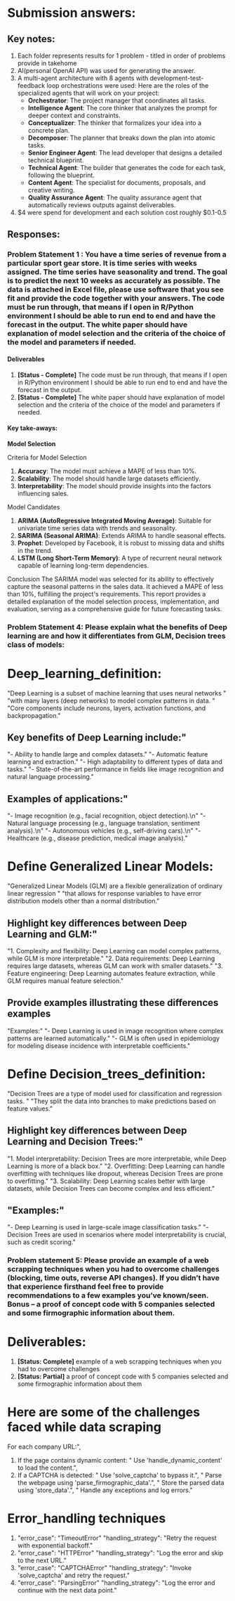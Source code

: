 # Submission answers:

## Key notes:
1. Each folder represents results for 1 problem - titled in order of problems provide in takehome
2. AI(personal OpenAI API) was used for generating the answer.
3. A multi-agent architecture with 8 agents with development-test-feedback loop orchestrations were used:
  Here are the roles of the specialized agents that will work on your project:
    * **Orchestrator**: The project manager that coordinates all tasks.
    * **Intelligence Agent**: The core thinker that analyzes the prompt for deeper context and constraints.
    * **Conceptualizer**: The thinker that formalizes your idea into a concrete plan.
    * **Decomposer**: The planner that breaks down the plan into atomic tasks.
    * **Senior Engineer Agent**: The lead developer that designs a detailed technical blueprint.
    * **Technical Agent**: The builder that generates the code for each task, following the blueprint.
    * **Content Agent**: The specialist for documents, proposals, and creative writing.
    * **Quality Assurance Agent**: The quality assurance agent that automatically reviews outputs against deliverables.
4. $4 were spend for development and each solution cost roughly $0.1-0.5

## Responses:

### Problem Statement 1 : You have a time series of revenue from a particular sport gear store. It is time series with weeks assigned. The time series have seasonality and trend. The goal is to predict the next 10 weeks as accurately as possible. The data is attached in Excel file, please use software that you see fit and provide the code together with your answers. The code must be run through, that means if I open in R/Python environment I should be able to run end to end and have the forecast in the output. The white paper should have explanation of model selection and the criteria of the choice of the model and parameters if needed.

#### Deliverables
1.  **[Status - Complete]** The code must be run through, that means if I open in R/Python environment I should be able to run end to end and have the forecast in the output.
2.  **[Status - Complete]** The white paper should have explanation of model selection and the criteria of the choice of the model and parameters if needed.  

#### Key take-aways:

**Model Selection**

Criteria for Model Selection
1. **Accuracy**: The model must achieve a MAPE of less than 10%.
2. **Scalability**: The model should handle large datasets efficiently.
3. **Interpretability**: The model should provide insights into the factors influencing sales.

Model Candidates
1. **ARIMA (AutoRegressive Integrated Moving Average)**: Suitable for univariate time series data with trends and seasonality.
2. **SARIMA (Seasonal ARIMA)**: Extends ARIMA to handle seasonal effects.
3. **Prophet**: Developed by Facebook, it is robust to missing data and shifts in the trend.
4. **LSTM (Long Short-Term Memory)**: A type of recurrent neural network capable of learning long-term dependencies.

Conclusion
The SARIMA model was selected for its ability to effectively capture the seasonal patterns in the sales data. It achieved a MAPE of less than 10%, fulfilling the project's requirements. This report provides a detailed explanation of the model selection process, implementation, and evaluation, serving as a comprehensive guide for future forecasting tasks.

### 

### Problem Statement 4: Please explain what the benefits of Deep learning are and how it differentiates from GLM, Decision trees class of models:

# Deep_learning_definition:
"Deep Learning is a subset of machine learning that uses neural networks "
"with many layers (deep networks) to model complex patterns in data. "
"Core components include neurons, layers, activation functions, and backpropagation."
## Key benefits of Deep Learning include:"
"- Ability to handle large and complex datasets."
"- Automatic feature learning and extraction."
"- High adaptability to different types of data and tasks."
"- State-of-the-art performance in fields like image recognition and natural language processing."
## Examples of applications:"
"- Image recognition (e.g., facial recognition, object detection).\n"
"- Natural language processing (e.g., language translation, sentiment analysis).\n"
"- Autonomous vehicles (e.g., self-driving cars).\n"
"- Healthcare (e.g., disease prediction, medical image analysis)."

# Define Generalized Linear Models:
"Generalized Linear Models (GLM) are a flexible generalization of ordinary linear regression "
"that allows for response variables to have error distribution models other than a normal distribution."
## Highlight key differences between Deep Learning and GLM:"
"1. Complexity and flexibility: Deep Learning can model complex patterns, while GLM is more interpretable."
"2. Data requirements: Deep Learning requires large datasets, whereas GLM can work with smaller datasets."
"3. Feature engineering: Deep Learning automates feature extraction, while GLM requires manual feature selection."
## Provide examples illustrating these differences examples
"Examples:"
"- Deep Learning is used in image recognition where complex patterns are learned automatically."
"- GLM is often used in epidemiology for modeling disease incidence with interpretable coefficients."

# Define Decision_trees_definition:
"Decision Trees are a type of model used for classification and regression tasks. "
"They split the data into branches to make predictions based on feature values."
## Highlight key differences between Deep Learning and Decision Trees:"
"1. Model interpretability: Decision Trees are more interpretable, while Deep Learning is more of a black box."
"2. Overfitting: Deep Learning can handle overfitting with techniques like dropout, whereas Decision Trees are prone to overfitting."
"3. Scalability: Deep Learning scales better with large datasets, while Decision Trees can become complex and less efficient."
## "Examples:"
"- Deep Learning is used in large-scale image classification tasks."
"- Decision Trees are used in scenarios where model interpretability is crucial, such as credit scoring."

### Problem statement 5: Please provide an example of a web scrapping techniques when you had to overcome challenges (blocking, time outs, reverse API changes). If you didn’t have that experience firsthand feel free to provide recommendations to a few examples you’ve known/seen. Bonus – a proof of concept code with 5 companies selected and some firmographic information about them.

# Deliverables: 
1. **[Status: Complete]** example of a web scrapping techniques when you had to overcome challenges
2. **[Status: Partial]** a proof of concept code with 5 companies selected and some firmographic information about them

# Here are some of the challenges faced while data scraping
For each company URL:",
1. If the page contains dynamic content:
    "  Use 'handle_dynamic_content' to load the content.",
2. If a CAPTCHA is detected:
    "  Use 'solve_captcha' to bypass it.",
    "  Parse the webpage using 'parse_firmographic_data'.",
    "  Store the parsed data using 'store_data'.",
    "  Handle any exceptions and log errors."

# Error_handling techniques
1. "error_case": "TimeoutError"
"handling_strategy": "Retry the request with exponential backoff."
2. "error_case": "HTTPError"
"handling_strategy": "Log the error and skip to the next URL."
3. "error_case": "CAPTCHAError"
"handling_strategy": "Invoke 'solve_captcha' and retry the request."
4. "error_case": "ParsingError"
"handling_strategy": "Log the error and continue with the next data point."


